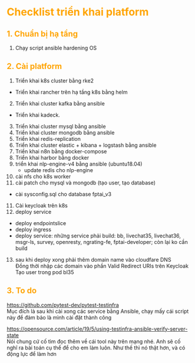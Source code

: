 <h1 style="color:orange">Checklist triển khai platform</h1>
<h2 style="color:orange">1. Chuẩn bị hạ tầng</h2>

1. Chạy script ansible hardening OS
<h2 style="color:orange">2. Cài platform</h2>

1. Triển khai k8s cluster bằng rke2
 - Triển khai rancher trên hạ tầng k8s bằng helm
2. Triển khai cluster kafka bằng ansible
 - Triển khai kadeck.
3. Triển khai cluster mysql bằng ansible
4. Triển khai cluster mongodb bằng ansible
5. Triển khai redis-replication
5. Triển khai cluster elastic + kibana + logstash bằng ansible
6. Triển khai n8n bằng docker-compose
7. Triển khai harbor bằng docker
8. triển khai nlp-engine-v4 bằng ansible (ubuntu18.04)
   - update redis cho nlp-engine
9. cài nfs cho k8s worker
10. cài patch cho mysql và mongodb (tạo user, tạo database)
- cài sysconfig.sql cho database fptai_v3
11. Cài keycloak trên k8s
12. deploy service
- deploy endpointslice
- deploy ingress
- deploy service: những service phải build: bb, livechat35, livechat36, msgr-ls, survey, openresty, ngrating-fe, fptai-developer; còn lại ko cần build
13. sau khi deploy xong phải thêm domain name vào cloudfare DNS<br>
    Đồng thời nhập các domain vào phần Valid Redirect URIs trên Keycloak<br>
    Tạo user trong pod bl35

<h2 style="color:orange">3. To do</h2>

https://github.com/pytest-dev/pytest-testinfra<br>
Mục đích là sau khi cài xong các service bằng Ansible, chạy mấy cái script này để đảm bảo là mình cài đặt thành công

https://opensource.com/article/19/5/using-testinfra-ansible-verify-server-state<br>
Nói chung cứ cố tìm đọc thêm về cái tool này trên mạng nhé. Anh sẽ cố nghĩ ra bài toán cụ thể để cho em làm luôn. Như thế thì nó thật hơn, và có động lực để làm hơn